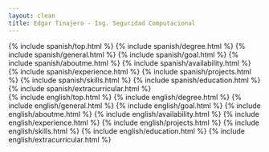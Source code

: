 ```yaml
---
layout: clean
title: Edgar Tinajero - Ing. Seguridad Computacional
---
```

<div id="es">
  {% include spanish/top.html %}
  {% include spanish/degree.html %}
  {% include spanish/general.html %}
  {% include spanish/goal.html %}
  {% include spanish/aboutme.html %}
  {% include spanish/availability.html %}
  {% include spanish/experience.html %}
  {% include spanish/projects.html %}
  {% include spanish/skills.html %}
  {% include spanish/education.html %}
  {% include spanish/extracurricular.html %}
</div>

<div id="en">
  {% include english/top.html %}
  {% include english/degree.html %}
  {% include english/general.html %}
  {% include english/goal.html %}
  {% include english/aboutme.html %}
  {% include english/availability.html %}
  {% include english/experience.html %}
  {% include english/projects.html %}
  {% include english/skills.html %}
  {% include english/education.html %}
  {% include english/extracurricular.html %}
</div>

